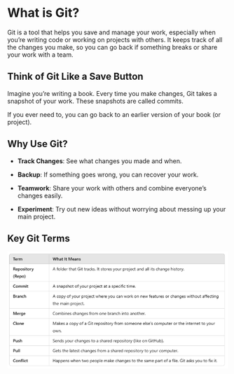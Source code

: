 # What is Git? 


Git is a tool that helps you save and manage your work, especially when you’re writing code or working on projects with others. It keeps track of all the changes you make, so you can go back if something breaks or share your work with a team.

## Think of Git Like a Save Button

Imagine you’re writing a book. Every time you make changes, Git takes a snapshot of your work. These snapshots are called commits.


If you ever need to, you can go back to an earlier version of your book (or project).



## Why Use Git?


- **Track Changes**: See what changes you made and when.

- **Backup**: If something goes wrong, you can recover your work.

- **Teamwork**: Share your work with others and combine everyone’s changes easily.

- **Experiment**: Try out new ideas without worrying about messing up your main project.


## Key Git Terms

![alt text](image.png)